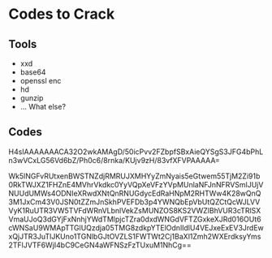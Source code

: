 
# Codes to Crack

## Tools

* xxd
* base64
* openssl enc
* hd
* gunzip
* ... What else?


## Codes


H4sIAAAAAAACA32O2wkAMAgD/50icPvv2FZbpfSBxAieQYSgS3JFG4bPhLn3wVCxLG56Vd6bZ/Ph0c6/8rnka/KUjv9zH/83vfXFVPAAAAA=



Wk5lNGFvRUtxenBWSTNZdjRMRUJXMHYyZmNyais5eGtwem55TjM2Zi91b0RkTWJXZ1FHZnE4MVhrVkdkc0YyVQpXeVFzYVpMUnlaNFJnNFRVSmlJUjVNUUdUMWs4ODNIeXRwdXNtQnRNUGdycEdRaHNpM2RHTWw4K28wQnQ3M1JxCm43V0JSN0tZZmJnSkhPVEFDb3p4YWNQbEpVbUtQZCtQcWJLVVVyK1RuUTR3VW5TVFdWRnVLbnlVekZsMUNZOS8KS2VWZlBhVUR3cTRlSXVmaUJoQ3dGYjFxNnhjYWdTMlpjcTZra0dxdWNGdVFTZGxkeXJRd016OUt6cWNSaU9WMApTTGlUQzdja05TMG8zdkpYTElOdnlIdlU4VEJxeExEV3JrdEwxQjJTR3JuTlJKUno1TGNlbGJtOVZLS1FWTWt2Cj1BaXl1Zmh2WXErdksyYms2TFlJVTF6WjI4bC9CeGN4aWFNSzFzTUxuM1NhCg==

